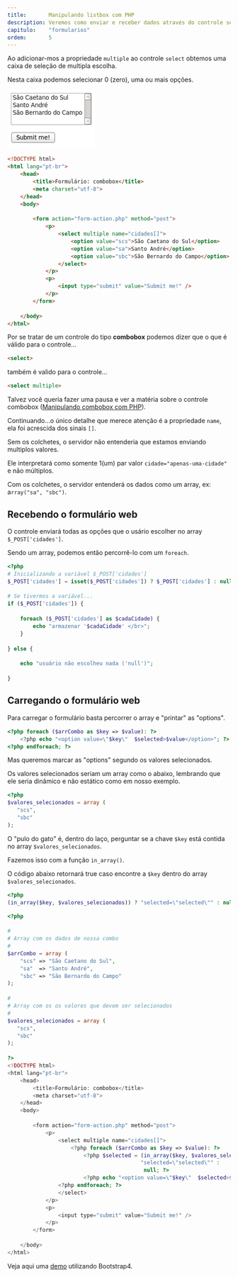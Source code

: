 ```yaml
---
title:       Manipulando listbox com PHP
description: Veremos como enviar e receber dados através do controle select multiple
capitulo:    "formularios"
ordem:       5
---
```


Ao adicionar-mos a propriedade `multiple` ao controle `select` obtemos uma caixa de seleção de multipla escolha.

Nesta caixa podemos selecionar 0 (zero), uma ou mais opções.

![](input-form-select-01.png)


```html
<!DOCTYPE html>
<html lang="pt-br">
    <head>
        <title>Formulário: combobox</title>
        <meta charset="utf-8">
    </head>
    <body>

        <form action="form-action.php" method="post">
            <p>
                <select multiple name="cidades[]">
                    <option value="scs">São Caetano do Sul</option>
                    <option value="sa">Santo André</option>
                    <option value="sbc">São Bernardo do Campo</option>
                </select>
            </p>
            <p>
                <input type="submit" value="Submit me!" />
            </p>
        </form>

    </body>
</html>
```


Por se tratar de um controle do tipo __combobox__ podemos dizer que o que é válido para o controle...

```html
<select>
```

também é valido para o controle...

```html
<select multiple>
```


Talvez você queria fazer uma pausa e ver a matéria sobre o controle combobox ([Manipulando combobox com PHP]()).

Continuando...o único detalhe que merece atenção é a propriedade `name`, ela foi acrescida dos sinais `[]`.

Sem os colchetes, o servidor não entenderia que estamos enviando multiplos valores. 

Ele interpretará como somente 1(um) par valor `cidade="apenas-uma-cidade"` e não múltiplos.

Com os colchetes, o servidor entenderá os dados como um array, ex: a`rray("sa", "sbc")`.




Recebendo o formulário web
---

O controle enviará todas as opções que o usário escolher no array `$_POST['cidades']`.

Sendo um array, podemos então percorrê-lo com um `foreach`.

```php
<?php
# Inicializando a variável $_POST['cidades']
$_POST['cidades'] = isset($_POST['cidades']) ? $_POST['cidades'] : null;

# Se tivermos a variável...
if ($_POST['cidades']) {

    foreach ($_POST['cidades'] as $cadaCidade) {
        echo "armazenar '$cadaCidade' </br>";
    }

} else {

    echo "usuário não escolheu nada ('null')";

}
```




Carregando o formulário web
---

Para carregar o formulário basta percorrer o array e "printar" as "options".

```php
<?php foreach ($arrCombo as $key => $value): ?>
    <?php echo "<option value=\"$key\"  $selected>$value</option>"; ?>
<?php endforeach; ?>
```


Mas queremos marcar as "options" segundo os valores selecionados.

Os valores selecionados seriam um array como o abaixo, lembrando que ele seria dinâmico e não estático como em nosso exemplo.

```php
<?php
$valores_selecionados = array (
   "scs",
   "sbc"
);
```

O "pulo do gato" é, dentro do laço, perguntar se a chave `$key` está contida no array `$valores_selecionados`.

Fazemos isso com a função `in_array()`.

O código abaixo retornará true caso encontre a `$key` dentro do array `$valores_selecionados`.

```php
<?php
(in_array($key, $valores_selecionados)) ? "selected=\"selected\"" : null; 
```



```php
<?php

#
# Array com os dados de nossa combo
#
$arrCombo = array (
    "scs" => "São Caetano do Sul",
    "sa"  => "Santo André",
    "sbc" => "São Bernardo do Campo"
);

#
# Array com os os valores que devem ser selecionados
#
$valores_selecionados = array (
   "scs",
   "sbc"
);

?>
<!DOCTYPE html>
<html lang="pt-br">
    <head>
        <title>Formulário: combobox</title>
        <meta charset="utf-8">
    </head>
    <body>

        <form action="form-action.php" method="post">
            <p>
                <select multiple name="cidades[]">
                    <?php foreach ($arrCombo as $key => $value): ?>
                        <?php $selected = (in_array($key, $valores_selecionados)) ?
                                          "selected=\"selected\"" :
                                           null; ?>
                        <?php echo "<option value=\"$key\"  $selected>$value</option>"; ?>
                <?php endforeach; ?>
                </select>
            </p>
            <p>
                <input type="submit" value="Submit me!" />
            </p>
        </form>

    </body>
</html>
```

Veja aqui uma [demo](/php/labs/listbox/) utilizando Bootstrap4.